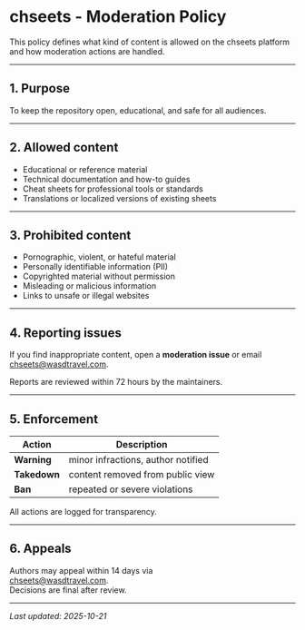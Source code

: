 # chseets - Moderation Policy

This policy defines what kind of content is allowed on the chseets platform and
how moderation actions are handled.

---

## 1. Purpose

To keep the repository open, educational, and safe for all audiences.

---

## 2. Allowed content

- Educational or reference material  
- Technical documentation and how-to guides  
- Cheat sheets for professional tools or standards  
- Translations or localized versions of existing sheets  

---

## 3. Prohibited content

- Pornographic, violent, or hateful material  
- Personally identifiable information (PII)  
- Copyrighted material without permission  
- Misleading or malicious information  
- Links to unsafe or illegal websites  

---

## 4. Reporting issues

If you find inappropriate content, open a **moderation issue** or email  
[chseets@wasdtravel.com](mailto:chseets@wasdtravel.com).

Reports are reviewed within 72 hours by the maintainers.

---

## 5. Enforcement

| Action | Description |
|---------|-------------|
| **Warning** | minor infractions, author notified |
| **Takedown** | content removed from public view |
| **Ban** | repeated or severe violations |

All actions are logged for transparency.

---

## 6. Appeals

Authors may appeal within 14 days via  
[chseets@wasdtravel.com](mailto:chseets@wasdtravel.com).  
Decisions are final after review.

---

_Last updated: 2025-10-21_